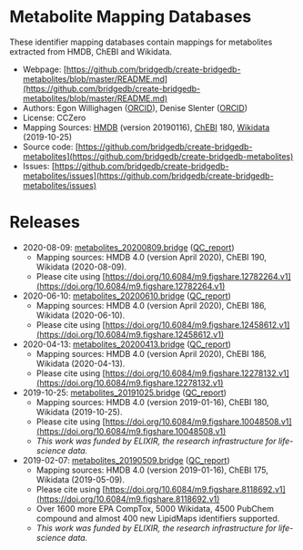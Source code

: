 # Metabolite Mapping Databases

These identifier mapping databases contain mappings for metabolites extracted from HMDB, ChEBI and Wikidata.

 * Webpage: [https://github.com/bridgedb/create-bridgedb-metabolites/blob/master/README.md](https://github.com/bridgedb/create-bridgedb-metabolites/blob/master/README.md)
 * Authors: Egon Willighagen ([ORCID](http://orcid.org/0000-0001-7542-0286)), Denise Slenter ([ORCID](https://orcid.org/0000-0001-8449-1318))
 * License: CCZero
 * Mapping Sources: [HMDB](http://hmdb.ca/) (version 20190116), [ChEBI](http://www.ebi.ac.uk/chebi/) 180, [Wikidata](https://wikidata.org/) (2019-10-25)
 * Source code: [https://github.com/bridgedb/create-bridgedb-metabolites](https://github.com/bridgedb/create-bridgedb-metabolites)
 * Issues: [https://github.com/bridgedb/create-bridgedb-metabolites/issues](https://github.com/bridgedb/create-bridgedb-metabolites/issues)

# Releases

 * 2020-08-09: [metabolites_20200809.bridge](https://ndownloader.figshare.com/files/24180464) ([QC_report](https://ndownloader.figshare.com/files/24180467))
   * Mapping sources: HMDB 4.0 (version April 2020), ChEBI 190, Wikidata (2020-08-09).
   * Please cite using [https://doi.org/10.6084/m9.figshare.12782264.v1](https://doi.org/10.6084/m9.figshare.12782264.v1)
 * 2020-06-10: [metabolites_20200610.bridge](https://ndownloader.figshare.com/files/23063135) ([QC_report](https://ndownloader.figshare.com/files/23063531))
   * Mapping sources: HMDB 4.0 (version April 2020), ChEBI 186, Wikidata (2020-06-10).
   * Please cite using [https://doi.org/10.6084/m9.figshare.12458612.v1](https://doi.org/10.6084/m9.figshare.12458612.v1)
 * 2020-04-13: [metabolites_20200413.bridge](https://ndownloader.figshare.com/files/22621442) ([QC_report](https://ndownloader.figshare.com/files/22621445))
   * Mapping sources: HMDB 4.0 (version April 2020), ChEBI 186, Wikidata (2020-04-13).
   * Please cite using [https://doi.org/10.6084/m9.figshare.12278132.v1](https://doi.org/10.6084/m9.figshare.12278132.v1)
 * 2019-10-25: [metabolites_20191025.bridge](https://ndownloader.figshare.com/files/18108980) ([QC_report](https://ndownloader.figshare.com/files/18108968))
   * Mapping sources: HMDB 4.0 (version 2019-01-16), ChEBI 180, Wikidata (2019-10-25).
   * Please cite using [https://doi.org/10.6084/m9.figshare.10048508.v1](https://doi.org/10.6084/m9.figshare.10048508.v1)
   * *This work was funded by ELIXIR, the research infrastructure for life-science data.*
 * 2019-02-07: [metabolites_20190509.bridge](https://ndownloader.figshare.com/files/15136133) ([QC_report](https://ndownloader.figshare.com/files/15136367))
   * Mapping sources: HMDB 4.0 (version 2019-01-16), ChEBI 175, Wikidata (2019-05-09).
   * Please cite using [https://doi.org/10.6084/m9.figshare.8118692.v1](https://doi.org/10.6084/m9.figshare.8118692.v1)
   * Over 1600 more EPA CompTox, 5000 Wikidata, 4500 PubChem compound and almost 400 new LipidMaps identifiers supported.
   * *This work was funded by ELIXIR, the research infrastructure for life-science data.*

